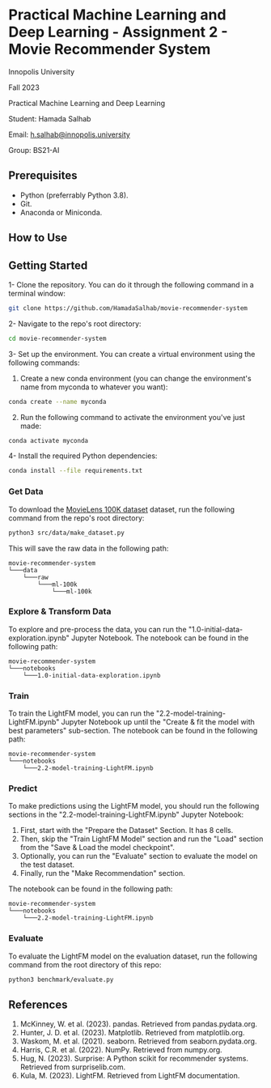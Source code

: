 # Practical Machine Learning and Deep Learning - Assignment 2 - Movie Recommender System

Innopolis University

Fall 2023

Practical Machine Learning and Deep Learning

Student: Hamada Salhab

Email: <h.salhab@innopolis.university>

Group: BS21-AI

## Prerequisites

- Python (preferrably Python 3.8).
- Git.
- Anaconda or Miniconda.

## How to Use

## Getting Started

1- Clone the repository. You can do it through the following command in a terminal window:

``` zsh
git clone https://github.com/HamadaSalhab/movie-recommender-system
```

2- Navigate to the repo's root directory:

``` zsh
cd movie-recommender-system
```

3- Set up the environment. You can create a virtual environment using the following commands:

  1. Create a new conda environment (you can change the environment's name from myconda to whatever you want):

``` zsh
conda create --name myconda
```

  2. Run the following command to activate the environment you've just made:

```zsh
conda activate myconda
```

4- Install the required Python dependencies:

``` zsh
conda install --file requirements.txt
```

### Get Data

To download the [MovieLens 100K dataset](https://grouplens.org/datasets/movielens/100k/) dataset, run the following command from the repo's root directory:

``` zsh
python3 src/data/make_dataset.py
```

This will save the raw data in the following path:

```directory
movie-recommender-system
└───data
    └───raw
        └───ml-100k
            └───ml-100k
```

### Explore & Transform Data

To explore and pre-process the data, you can run the "1.0-initial-data-exploration.ipynb" Jupyter Notebook. The notebook can be found in the following path:

```directory
movie-recommender-system
└───notebooks
    └───1.0-initial-data-exploration.ipynb
```

### Train

To train the LightFM model, you can run the "2.2-model-training-LightFM.ipynb" Jupyter Notebook up until the "Create & fit the model with best parameters" sub-section. The notebook can be found in the following path:

```directory
movie-recommender-system
└───notebooks
    └───2.2-model-training-LightFM.ipynb
```

### Predict

To make predictions using the LightFM model, you should run the following sections in the "2.2-model-training-LightFM.ipynb" Jupyter Notebook:

1. First, start with the "Prepare the Dataset" Section. It has 8 cells.
2. Then, skip the "Train LightFM Model" section and run the "Load" section from the "Save & Load the model checkpoint".
3. Optionally, you can run the "Evaluate" section to evaluate the model on the test dataset.
4. Finally, run the "Make Recommendation" section.

The notebook can be found in the following path:

```directory
movie-recommender-system
└───notebooks
    └───2.2-model-training-LightFM.ipynb
```

### Evaluate

To evaluate the LightFM model on the evaluation dataset, run the following command from the root directory of this repo:

``` zsh
python3 benchmark/evaluate.py
```

## References

1. McKinney, W. et al. (2023). pandas. Retrieved from pandas.pydata.org.
2. Hunter, J. D. et al. (2023). Matplotlib. Retrieved from matplotlib.org​​.
3. Waskom, M. et al. (2021). seaborn. Retrieved from seaborn.pydata.org​​.
4. Harris, C.R. et al. (2022). NumPy. Retrieved from numpy.org​​.
5. Hug, N. (2023). Surprise: A Python scikit for recommender systems. Retrieved from surpriselib.com​​.
6. Kula, M. (2023). LightFM. Retrieved from LightFM documentation​​.
